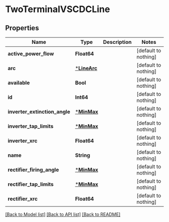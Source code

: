 # TwoTerminalVSCDCLine

## Properties

Name | Type | Description | Notes
------------ | ------------- | ------------- | -------------
**active_power_flow** | **Float64** |  | [default to nothing]
**arc** | [***LineArc**](LineArc.md) |  | [default to nothing]
**available** | **Bool** |  | [default to nothing]
**id** | **Int64** |  | [default to nothing]
**inverter_extinction_angle** | [***MinMax**](MinMax.md) |  | [default to nothing]
**inverter_tap_limits** | [***MinMax**](MinMax.md) |  | [default to nothing]
**inverter_xrc** | **Float64** |  | [default to nothing]
**name** | **String** |  | [default to nothing]
**rectifier_firing_angle** | [***MinMax**](MinMax.md) |  | [default to nothing]
**rectifier_tap_limits** | [***MinMax**](MinMax.md) |  | [default to nothing]
**rectifier_xrc** | **Float64** |  | [default to nothing]

[[Back to Model list]](../README.md#models) [[Back to API list]](../README.md#api-endpoints) [[Back to README]](../README.md)
